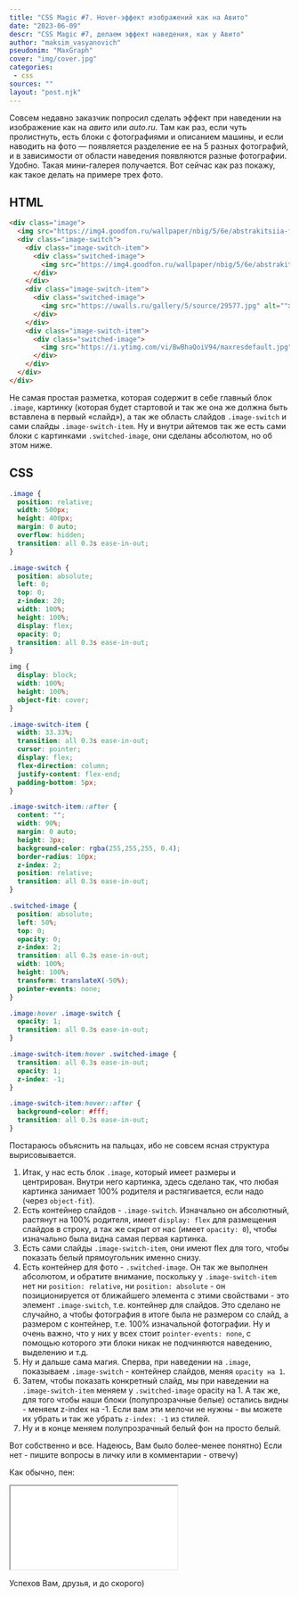 ```yaml
---
title: "CSS Magic #7. Hover-эффект изображений как на Авито"
date: "2023-06-09"
descr: "CSS Magic #7, делаем эффект наведения, как у Авито"
author: "maksim_vasyanovich"
pseudonim: "MaxGraph"
cover: "img/cover.jpg"
categories:
 - css
sources: ""
layout: "post.njk"
---
```


Совсем недавно заказчик попросил сделать эффект при наведении на изображение как на _авито_ или _auto.ru_. Там как раз, если чуть пролистнуть, есть блоки с фотографиями и описанием машины, и если наводить на фото — появляется разделение ее на 5 разных фотографий, и в зависимости от области наведения появляются разные фотографии. Удобно. Такая мини-галерея получается. Вот сейчас как раз покажу, как такое делать на примере трех фото.

## HTML

``` html
<div class="image">
  <img src="https://img4.goodfon.ru/wallpaper/nbig/5/6e/abstrakitsiia-fon-polosy-cherno-krasnyi-tsvet.jpg" alt="">
  <div class="image-switch">
    <div class="image-switch-item">
      <div class="switched-image">
        <img src="https://img4.goodfon.ru/wallpaper/nbig/5/6e/abstrakitsiia-fon-polosy-cherno-krasnyi-tsvet.jpg" alt="">
      </div>
    </div>
    <div class="image-switch-item">
      <div class="switched-image">
        <img src="https://uwalls.ru/gallery/5/source/29577.jpg" alt="">
      </div>
    </div>
    <div class="image-switch-item">
      <div class="switched-image">
        <img src="https://i.ytimg.com/vi/BwBhaQoiV94/maxresdefault.jpg" alt="">
      </div>
    </div>
  </div>
</div>
```

Не самая простая разметка, которая содержит в себе главный блок `.image`, картинку (которая будет стартовой и так же она же должна быть вставлена в первый «слайд»), а так же область слайдов `.image-switch` и сами слайды `.image-switch-item`. Ну и внутри айтемов так же есть сами блоки с картинками `.switched-image`, они сделаны абсолютом, но об этом ниже.

## CSS

``` css
.image {
  position: relative;
  width: 500px;
  height: 400px;
  margin: 0 auto;
  overflow: hidden;
  transition: all 0.3s ease-in-out;
}

.image-switch {
  position: absolute;
  left: 0;
  top: 0;
  z-index: 20;
  width: 100%;
  height: 100%;
  display: flex;
  opacity: 0;
  transition: all 0.3s ease-in-out;
}

img {
  display: block;
  width: 100%;
  height: 100%;
  object-fit: cover;
}

.image-switch-item {
  width: 33.33%;
  transition: all 0.3s ease-in-out;
  cursor: pointer;
  display: flex;
  flex-direction: column;
  justify-content: flex-end;
  padding-bottom: 5px;
}

.image-switch-item::after {
  content: "";
  width: 90%;
  margin: 0 auto;
  height: 3px;
  background-color: rgba(255,255,255, 0.4);
  border-radius: 10px;
  z-index: 2;
  position: relative;
  transition: all 0.3s ease-in-out;
}

.switched-image {
  position: absolute;
  left: 50%;
  top: 0;
  opacity: 0;
  z-index: 2;
  transition: all 0.3s ease-in-out;
  width: 100%;
  height: 100%;
  transform: translateX(-50%);
  pointer-events: none;
}

.image:hover .image-switch {
  opacity: 1;
  transition: all 0.3s ease-in-out;
}

.image-switch-item:hover .switched-image {
  transition: all 0.3s ease-in-out;
  opacity: 1;
  z-index: -1;
}

.image-switch-item:hover::after {
  background-color: #fff;
  transition: all 0.3s ease-in-out;
}
```

Постараюсь объяснить на пальцах, ибо не совсем ясная структура вырисовывается.

1. Итак, у нас есть блок `.image`, который имеет размеры и центрирован. Внутри него картинка, здесь сделано так, что любая картинка занимает 100% родителя и растягивается, если надо (через `object-fit`).
2. Есть контейнер слайдов - `.image-switch`. Изначально он абсолютный, растянут на 100% родителя, имеет `display: flex` для размещения слайдов в строку, а так же скрыт от нас (имеет `opacity: 0`), чтобы изначально была видна самая первая картинка.
3. Есть сами слайды `.image-switch-item`, они имеют flex для того, чтобы показать белый прямоугольник именно снизу.
4. Есть контейнер для фото - `.switched-image`. Он так же выполнен абсолютом, и обратите внимание, поскольку у `.image-switch-item` нет ни `position: relative`, ни `position: absolute` - он позиционируется от ближайшего элемента с этими свойствами - это элемент `.image-switch`, т.е. контейнер для слайдов. Это сделано не случайно, а чтобы фотография в итоге была не размером со слайд, а размером с контейнер, т.е. 100% изначальной фотографии. Ну и очень важно, что у них у всех стоит `pointer-events: none`, с помощью которого эти блоки никак не подчиняются наведению, выделению и т.д.
5. Ну и дальше сама магия. Сперва, при наведении на `.image`, показываем `.image-switch` - контейнер слайдов, меняя `opacity на 1`.
6. Затем, чтобы показать конкретный слайд, мы при наведении на `.image-switch-item` меняем у `.switched-image` opacity на 1. А так же, для того чтобы наши блоки (полупрозрачные белые) остались видны - меняем z-index на -1. Если вам эти мелочи не нужны - вы можете их убрать и так же убрать `z-index: -1` из стилей.
7. Ну и в конце меняем полупрозрачный белый фон на просто белый.

Вот собственно и все. Надеюсь, Вам было более-менее понятно) Если нет - пишите вопросы в личку или в комментарии - отвечу)

Как обычно, пен:

<iframe title="CSS Magic #7. Image hover effect" src="//codepen.io/MaxGraph/embed/pmMYQz/?height=265&amp;theme-id=0&amp;default-tab=css,result" allowfullscreen></iframe>

Успехов Вам, друзья, и до скорого)
